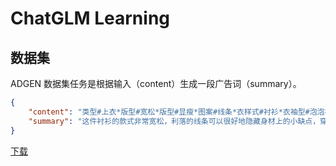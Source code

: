 # ChatGLM Learning

## 数据集

ADGEN 数据集任务是根据输入（content）生成一段广告词（summary）。

```json
{    
    "content": "类型#上衣*版型#宽松*版型#显瘦*图案#线条*衣样式#衬衫*衣袖型#泡泡袖*衣款式#抽绳",    
    "summary": "这件衬衫的款式非常宽松，利落的线条可以很好地隐藏身材上的小缺点，穿在身上有着很好的显瘦效果。领口装饰了一个可爱的抽绳，漂亮的绳结展现出十足的个性，配合时尚的泡泡袖型，尽显女性甜美可爱的气息。"    
}
```
[下载](https://drive.google.com/file/d/13_vf0xRTQsyneRKdD1bZIr93vBGOczrk/view)
